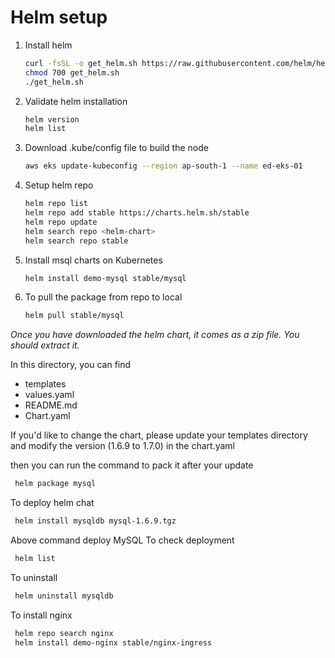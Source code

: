 # Helm setup 

1. Install helm
   ```sh 
   curl -fsSL -o get_helm.sh https://raw.githubusercontent.com/helm/helm/master/scripts/get-helm-3
   chmod 700 get_helm.sh
   ./get_helm.sh
   ```
1. Validate helm installation 
   ```sh
   helm version
   helm list
   ```
1. Download .kube/config file to build the node 
   ```sh
   aws eks update-kubeconfig --region ap-south-1 --name ed-eks-01
   ```

1. Setup helm repo 
   ```sh 
   helm repo list
   helm repo add stable https://charts.helm.sh/stable
   helm repo update
   helm search repo <helm-chart>
   helm search repo stable
   ```

1. Install msql charts on Kubernetes 
   ```sh 
   helm install demo-mysql stable/mysql 
   ```
1. To pull the package from repo to local 
   ```sh 
   helm pull stable/mysql 
   ```

  *Once you have downloaded the helm chart, it comes as a zip file. You should extract it.* 

  In this directory, you can find 
  - templates
  - values.yaml
  - README.md
  - Chart.yaml

  If you'd like to change the chart, please update your templates directory  and modify the version (1.6.9 to 1.7.0) in the chart.yaml

then you can run the command to pack it after your update
```sh
 helm package mysql
```

To deploy helm chat
```sh 
 helm install mysqldb mysql-1.6.9.tgz
```

Above command deploy MySQL 
To check deployment 
```sh 
 helm list 
```
To uninstall 
```sh 
 helm uninstall mysqldb
```

To install nginx 
```sh 
 helm repo search nginx 
 helm install demo-nginx stable/nginx-ingress